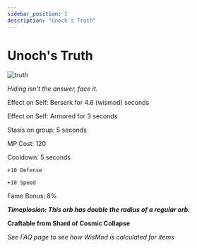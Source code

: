 ```yaml
---
sidebar_position: 2
description: "Unoch's Truth"
---
```


# Unoch's Truth

![truth](https://vwiki.valorserver.com/api/item/picture/unoch's%20truth)

<i>Hiding isn't the answer, face it.</i>

Effect on Self: Berserk for 4.6 (wismod) seconds

Effect on Self: Armored for 3 seconds

Stasis on group: 5 seconds

MP Cost: 120 

Cooldown: 5 seconds

    +10 Defense
    
    +10 Speed

Fame Bonus: 8%

***Timeplosion: This orb has double the radius of a regular orb.***

**Craftable from Shard of Cosmic Collapse**

*See FAQ page to see how WisMod is calculated for items*
